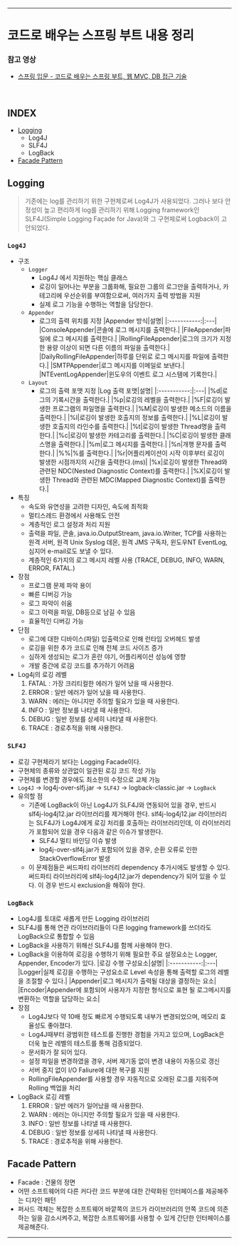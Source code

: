 ___
# 코드로 배우는 스프링 부트 내용 정리

### 참고 영상
- [스프링 입문 - 코드로 배우는 스프링 부트, 웹 MVC, DB 접근 기술](https://www.inflearn.com/course/%EC%8A%A4%ED%94%84%EB%A7%81-%EC%9E%85%EB%AC%B8-%EC%8A%A4%ED%94%84%EB%A7%81%EB%B6%80%ED%8A%B8/dashboard)
<br/>

## INDEX
  - [Logging](#logging)
    - Log4J
    - SLF4J
    - LogBack
  - [Facade Pattern](#facade-pattern)
##

## Logging
> 기존에는 log를 관리하기 위한 구현체로써 Log4J가 사용되었다. 그러나 보다 안정성이 높고 편리하게 log를 관리하기 위해 Logging framework인 SLF4J(Simple Logging Façade for Java)와 그 구현체로써 Logback이 고안되었다.

### `Log4J`
- 구조
  - `Logger`
    - Log4J 에서 지원하는 핵심 클래스
    - 로깅이 일어나는 부분을 그룹화해, 필요한 그룹의 로그만을 출력하거나, 카테고리에 우선순위를 부여함으로써, 여러가지 출력 방법을 지원
    - 실제 로그 기능을 수행하는 역할을 담당한다.
  - `Appender`
    - 로그의 출력 위치를 지정
      |Appender 방식|설명|
      |:-----------:|:---|
      |ConsoleAppender|콘솔에 로그 메시지를 출력한다.|
      |FileAppender|파일에 로그 메시지를 출력한다.|
      |RollingFileAppender|로그의 크기가 지정한 용량 이상이 되면 다른 이름의 파일을 출력한다.|
      |DailyRollingFileAppender|하루를 단위로 로그 메시지를 파일에 출력한다.|
      |SMTPAppender|로그 메시지를 이메일로 보낸다.|
      |NTEventLogAppender|윈도우의 이벤트 로그 시스템에 기록한다.|
  - `Layout`
    - 로그의 출력 포맷 지정
      |Log 출력 포맷|설명|
      |:-----------:|:---|
      |%d|로그의 기록시간을 출력한다.|
      |%p|로깅의 레벨을 출력한다.|
      |%F|로깅이 발생한 프로그램의 파일명을 출력한다.|
      |%M|로깅이 발생한 메소드의 이름을 출력한다.|
      |%l|로깅이 발생한 호출지의 정보를 출력한다.|
      |%L|로깅이 발생한 호출지의 라인수를 출력한다.|
      |%t|로깅이 발생한 Thread명을 출력한다.|
      |%c|로깅이 발생한 카테고리를 출력한다.|
      |%C|로깅이 발생한 클래스명을 출력한다.|
      |%m|로그 메시지를 출력한다.|
      |%n|개행 문자를 출력한다.|
      |%%|%를 출력한다.|
      |%r|어플리케이션이 시작 이후부터 로깅이 발생한 시점까지의 시간을 출력한다.(ms)|
      |%x|로깅이 발생한 Thread와 관련된 NDC(Nested Diagnostic Context)를 출력한다.|
      |%X|로깅이 발생한 Thread와 관련된 MDC(Mapped Diagnostic Context)를 출력한다.|
- 특징
  - 속도와 유연성을 고려한 디자인, 속도에 최적화
  - 멀티스레드 환경에서 사용해도 안전
  - 계층적인 로그 설정과 처리 지원
  - 출력을 파일, 콘솔, java.io.OutputStream, java.io.Writer, TCP를 사용하는 원격 서버, 원격 Unix Syslog 데몬, 원격 JMS 구독자, 윈도우NT EventLog, 심지어 e-mail로도 보낼 수 있다.
  - 계층적인 6가지의 로그 메시지 레벨 사용 (TRACE, DEBUG, INFO, WARN, ERROR, FATAL.)
- 장점
  - 프로그램 문제 파악 용이
  - 빠른 디버깅 가능
  - 로그 파악이 쉬움
  - 로그 이력을 파일, DB등으로 남길 수 있음
  - 효율적인 디버깅 가능
- 단점
  - 로그에 대한 디바이스(파일) 입출력으로 인해 런타임 오버헤드 발생
  - 로깅을 위한 추가 코드로 인해 전체 코드 사이즈 증가
  - 심하게 생성되는 로그가 혼란 야기, 어플리케이션 성능에 영향
  - 개발 중간에 로깅 코드를 추가하기 어려움
- Log4j의 로깅 레벨
  1. FATAL : 가장 크리티컬한 에러가 일어 났을 때 사용한다.
  2. ERROR : 일반 에러가 일어 났을 때 사용한다.
  3. WARN : 에러는 아니지만 주의할 필요가 있을 때 사용한다.
  4. INFO : 일반 정보를 나타낼 때 사용한다.
  5. DEBUG : 일반 정보를 상세히 나타낼 때 사용한다.
  6. TRACE : 경로추적을 위해 사용한다.

### `SLF4J`
- 로깅 구현체라기 보다는 Logging Facade이다.
- 구현체의 종류와 상관없이 일관된 로깅 코드 작성 가능
- 구현체를 변경할 경우에도 최소한의 수정으로 교체 가능
- `Log4J` -> log4j-over-slfj.jar -> `SLF4J` -> logback-classic.jar -> `LogBack`
- 유의할 점
  - 기존에 LogBack이 아닌 Log4J가 SLF4J와 연동되어 있을 경우, 반드시 slf4j-log4j12.jar 라이브러리를 제거해야 한다. slf4j-log4j12.jar 라이브러리는 SLF4J가 Log4J에게 로깅 처리를 호출하는 라이브러리인데, 이 라이브러리가 포함되어 있을 경우 다음과 같은 이슈가 발생한다.
    - SLF4J 멀티 바인딩 이슈 발생
    - log4j-over-slf4j.jar가 포함되어 있을 경우, 순환 오류로 인한 StackOverflowError 발생
  - 이 문제점들은 써드파티 라이브러리 dependency 추가시에도 발생할 수 있다. 써드파티 라이브러리에 slf4j-log4j12.jar가 dependency가 되어 있을 수 있다. 이 경우 반드시 exclusion을 해줘야 한다.

### `LogBack`
- Log4J를 토대로 새롭게 만든 Logging 라이브러리
- SLF4J를 통해 연관 라이브러리들이 다른 logging framework를 쓰더라도 LogBack으로 통합할 수 있음
- LogBack을 사용하기 위해선 SLF4J를 함께 사용해야 한다.
- LogBack을 이용하여 로깅을 수행하기 위해 필요한 주요 설정요소는 Logger, Appender, Encoder가 있다.
  |로깅 수행 구성요소|설명|
  |:-----------:|:---|
  |Logger|실제 로깅을 수행하는 구성요소로 Level 속성을 통해 출력할 로그의 레벨을 조절할 수 있다.|
  |Appender|로그 메시지가 출력될 대상을 결정하는 요소|
  |Encoder|Appender에 포함되어 사용자가 지정한 형식으로 표현 될 로그메시지를 변환하는 역할을 담당하는 요소|
- 장점
  - Log4J보다 약 10배 정도 빠르게 수행되도록 내부가 변경되었으며, 메모리 효율성도 좋아졌다.
  - Log4J때부터 광범위한 테스트를 진행한 경험을 가지고 있으며, LogBack은 더욱 높은 레벨의 테스트를 통해 검증되었다.
  - 문서화가 잘 되어 있다.
  - 설정 파일을 변경하였을 경우, 서버 재기동 없이 변경 내용이 자동으로 갱신
  - 서버 중지 없이 I/O Faliure에 대한 복구를 지원
  - RollingFileAppender를 사용할 경우 자동적으로 오래된 로그를 지워주며 Rolling 백업을 처리
- LogBack 로깅 레벨
  1. ERROR : 일반 에러가 일어났을 때 사용한다.
  2. WARN : 에러는 아니지만 주의할 필요가 있을 때 사용한다.
  3. INFO : 일반 정보를 나타낼 때 사용한다.
  4. DEBUG : 일반 정보를 상세히 나타낼 때 사용한다.
  5. TRACE : 경로추적을 위해 사용한다.
##

## Facade Pattern
- Facade : 건물의 정면
- 어떤 소프트웨어의 다른 커다란 코드 부분에 대한 간략화된 인터페이스를 제공해주는 디자인 패턴
- 퍼사드 객체는 복잡한 소프트웨어 바깥쪽의 코드가 라이브러리의 안쪽 코드에 의존하는 일을 감소시켜주고, 복잡한 소프트웨어를 사용할 수 있게 간단한 인터페이스를 제공해준다.
___